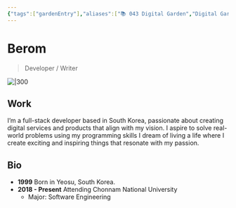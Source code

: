 ```yaml
---
{"tags":["gardenEntry"],"aliases":["📚 043 Digital Garden","Digital Garden"],"link":null,"up":null,"persona":null,"index":null,"date_created":"2023-10-21","date_modified":"2024-01-27","dg-publish":true,"dg-home":true,"cssclasses":["dashboard"],"permalink":"/atlas/maps/the-berom/","contentClasses":"dashboard","dgPassFrontmatter":true,"noteIcon":"1","created":"2023-12-17T14:36:40.487+09:00","updated":"2024-01-27T18:11:47.816+09:00"}
---
```


# Berom
> Developer / Writer

![|300](/img/user/Atlas/Utils/_attachments/me_guitar.jpeg)
## Work
I’m a full-stack developer based in South Korea, passionate about creating digital services and products that align with my vision.
I aspire to solve real-world problems using my programming skills
I dream of living a life where I create exciting and inspiring things that resonate with my passion.

## Bio
- **1999** Born in Yeosu, South Korea.
- **2018 - Present** Attending Chonnam National University
    - Major: Software Engineering